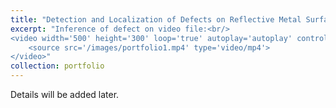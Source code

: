 ```yaml
---
title: "Detection and Localization of Defects on Reflective Metal Surfaces in Industrial Setting"
excerpt: "Inference of defect on video file:<br/>
<video width='500' height='300' loop='true' autoplay='autoplay' controls=muted>
	<source src='/images/portfolio1.mp4' type='video/mp4'>
</video>"
collection: portfolio
---
```

Details will be added later.

